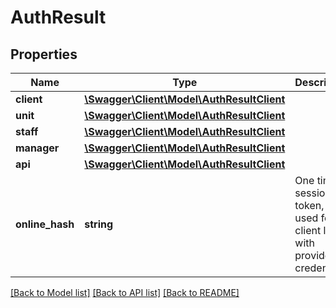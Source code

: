 # AuthResult

## Properties
Name | Type | Description | Notes
------------ | ------------- | ------------- | -------------
**client** | [**\Swagger\Client\Model\AuthResultClient**](AuthResultClient.md) |  | [optional] 
**unit** | [**\Swagger\Client\Model\AuthResultClient**](AuthResultClient.md) |  | [optional] 
**staff** | [**\Swagger\Client\Model\AuthResultClient**](AuthResultClient.md) |  | [optional] 
**manager** | [**\Swagger\Client\Model\AuthResultClient**](AuthResultClient.md) |  | [optional] 
**api** | [**\Swagger\Client\Model\AuthResultClient**](AuthResultClient.md) |  | [optional] 
**online_hash** | **string** | One time session token, to be used for client login with provided credentials. | [optional] 

[[Back to Model list]](../README.md#documentation-for-models) [[Back to API list]](../README.md#documentation-for-api-endpoints) [[Back to README]](../README.md)


